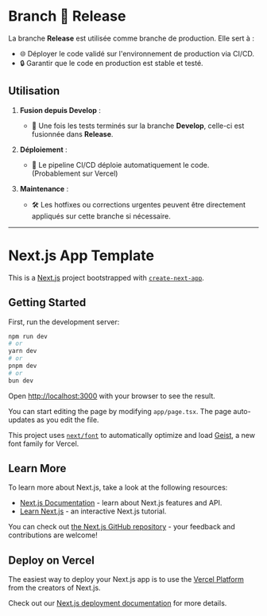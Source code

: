 # Branch 🚀 Release

La branche **Release** est utilisée comme branche de production. Elle sert à :

- 🌐 Déployer le code validé sur l'environnement de production via CI/CD.
- 🔒 Garantir que le code en production est stable et testé.

## Utilisation

1. **Fusion depuis Develop** :
   - 🔄 Une fois les tests terminés sur la branche **Develop**, celle-ci est fusionnée dans **Release**.

2. **Déploiement** :
   - 🚀 Le pipeline CI/CD déploie automatiquement le code. (Probablement sur Vercel)

3. **Maintenance** :
   - 🛠️ Les hotfixes ou corrections urgentes peuvent être directement appliqués sur cette branche si nécessaire.

---

# Next.js App Template

This is a [Next.js](https://nextjs.org) project bootstrapped with [`create-next-app`](https://nextjs.org/docs/app/api-reference/cli/create-next-app).

## Getting Started

First, run the development server:

```bash
npm run dev
# or
yarn dev
# or
pnpm dev
# or
bun dev
```

Open [http://localhost:3000](http://localhost:3000) with your browser to see the result.

You can start editing the page by modifying `app/page.tsx`. The page auto-updates as you edit the file.

This project uses [`next/font`](https://nextjs.org/docs/app/building-your-application/optimizing/fonts) to automatically optimize and load [Geist](https://vercel.com/font), a new font family for Vercel.

## Learn More

To learn more about Next.js, take a look at the following resources:

- [Next.js Documentation](https://nextjs.org/docs) - learn about Next.js features and API.
- [Learn Next.js](https://nextjs.org/learn) - an interactive Next.js tutorial.

You can check out [the Next.js GitHub repository](https://github.com/vercel/next.js) - your feedback and contributions are welcome!

## Deploy on Vercel

The easiest way to deploy your Next.js app is to use the [Vercel Platform](https://vercel.com/new?utm_medium=default-template&filter=next.js&utm_source=create-next-app&utm_campaign=create-next-app-readme) from the creators of Next.js.

Check out our [Next.js deployment documentation](https://nextjs.org/docs/app/building-your-application/deploying) for more details.
